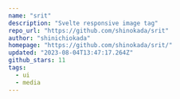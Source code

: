 ```yaml
---
name: "srit"
description: "Svelte responsive image tag"
repo_url: "https://github.com/shinokada/srit"
author: "shinichiokada"
homepage: "https://github.com/shinokada/srit/"
updated: "2023-08-04T13:47:17.264Z"
github_stars: 11
tags: 
  - ui
  - media
---
```

